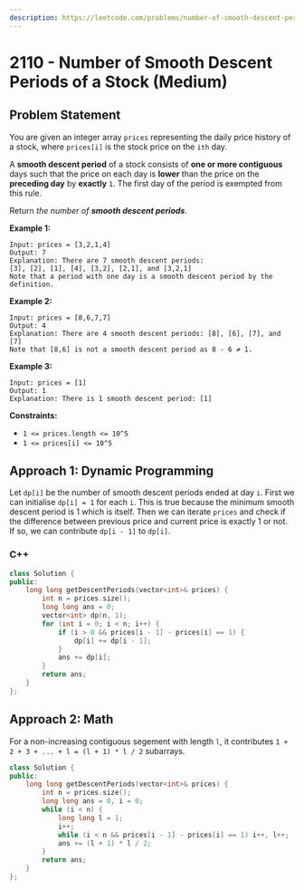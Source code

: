 ```yaml
---
description: https://leetcode.com/problems/number-of-smooth-descent-periods-of-a-stock/
---
```


# 2110 - Number of Smooth Descent Periods of a Stock (Medium)

## Problem Statement

You are given an integer array `prices` representing the daily price history of a stock, where `prices[i]` is the stock price on the `ith` day.

A **smooth descent period** of a stock consists of **one or more contiguous** days such that the price on each day is **lower** than the price on the **preceding day** by **exactly** `1`. The first day of the period is exempted from this rule.

Return _the number of **smooth descent periods**_.

**Example 1:**

```
Input: prices = [3,2,1,4]
Output: 7
Explanation: There are 7 smooth descent periods:
[3], [2], [1], [4], [3,2], [2,1], and [3,2,1]
Note that a period with one day is a smooth descent period by the definition.
```

**Example 2:**

```
Input: prices = [8,6,7,7]
Output: 4
Explanation: There are 4 smooth descent periods: [8], [6], [7], and [7]
Note that [8,6] is not a smooth descent period as 8 - 6 ≠ 1.
```

**Example 3:**

```
Input: prices = [1]
Output: 1
Explanation: There is 1 smooth descent period: [1]
```

**Constraints:**

* `1 <= prices.length <= 10^5`
* `1 <= prices[i] <= 10^5`

## Approach 1: Dynamic Programming

Let `dp[i]` be the number of smooth descent periods ended at day `i`. First we can initialise `dp[i] = 1` for each `i`. This is true because the minimum smooth descent period is 1 which is itself. Then we can iterate `prices` and check if the difference between previous price and current price is exactly 1 or not. If so, we can contribute `dp[i - 1]` to `dp[i]`.

### C++

```cpp
class Solution {
public:
    long long getDescentPeriods(vector<int>& prices) {
        int n = prices.size();
        long long ans = 0;
        vector<int> dp(n, 1);
        for (int i = 0; i < n; i++) {
            if (i > 0 && prices[i - 1] - prices[i] == 1) {
                dp[i] += dp[i - 1];
            }
            ans += dp[i];
        }
        return ans;
    }
};
```

## Approach 2: Math

For a non-increasing contiguous segement with length `l`, it contributes `1 + 2 + 3 + ... + l = (l + 1) * l / 2` subarrays.&#x20;

```cpp
class Solution {
public:
    long long getDescentPeriods(vector<int>& prices) {
        int n = prices.size();
        long long ans = 0, i = 0;
        while (i < n) {
            long long l = 1;
            i++;
            while (i < n && prices[i - 1] - prices[i] == 1) i++, l++;
            ans += (l + 1) * l / 2;
        }
        return ans;
    }
};
```
